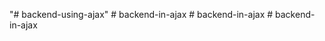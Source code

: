 "# backend-using-ajax" 
#   b a c k e n d - i n - a j a x  
 #   b a c k e n d - i n - a j a x  
 #   b a c k e n d - i n - a j a x  
 